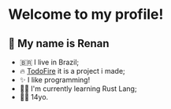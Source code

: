 # Welcome to my profile!
## 👋 My name is Renan
- 🇧🇷 I live in Brazil;
- 🔥 [TodoFire](https://todofire.ml) it is a project i made;
- ✨ I like programming!
- 🧑‍💻 I'm currently learning Rust Lang;
- 👦🏻 14yo.
